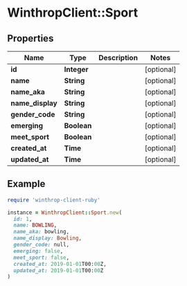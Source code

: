 # WinthropClient::Sport

## Properties

| Name | Type | Description | Notes |
| ---- | ---- | ----------- | ----- |
| **id** | **Integer** |  | [optional] |
| **name** | **String** |  | [optional] |
| **name_aka** | **String** |  | [optional] |
| **name_display** | **String** |  | [optional] |
| **gender_code** | **String** |  | [optional] |
| **emerging** | **Boolean** |  | [optional] |
| **meet_sport** | **Boolean** |  | [optional] |
| **created_at** | **Time** |  | [optional] |
| **updated_at** | **Time** |  | [optional] |

## Example

```ruby
require 'winthrop-client-ruby'

instance = WinthropClient::Sport.new(
  id: 1,
  name: BOWLING,
  name_aka: bowling,
  name_display: Bowling,
  gender_code: null,
  emerging: false,
  meet_sport: false,
  created_at: 2019-01-01T00:00Z,
  updated_at: 2019-01-01T00:00Z
)
```

